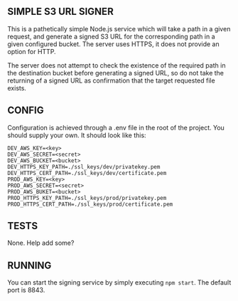 ## SIMPLE S3 URL SIGNER

This is a pathetically simple Node.js service which will take a path in a given request,
and generate a signed S3 URL for the corresponding path in a given configured bucket. The
server uses HTTPS, it does not provide an option for HTTP. 

The server does not attempt to check the existence of the required path in the destination
bucket before generating a signed URL, so do not take the returning of a signed URL as 
confirmation that the target requested file exists. 

## CONFIG

Configuration is achieved through a .env file in the root of the project. You should supply
your own. It should look like this: 

```
DEV_AWS_KEY=<key>
DEV_AWS_SECRET=<secret>
DEV_AWS_BUCKET=<bucket>
DEV_HTTPS_KEY_PATH=./ssl_keys/dev/privatekey.pem
DEV_HTTPS_CERT_PATH=./ssl_keys/dev/certificate.pem
PROD_AWS_KEY=<key>
PROD_AWS_SECRET=<secret>
PROD_AWS_BUKET=<bucket>
PROD_HTTPS_KEY_PATH=./ssl_keys/prod/privatekey.pem
PROD_HTTPS_CERT_PATH=./ssl_keys/prod/certificate.pem
```

## TESTS

None. Help add some?

## RUNNING 

You can start the signing service by simply executing `npm start`. The default port is 8843. 
